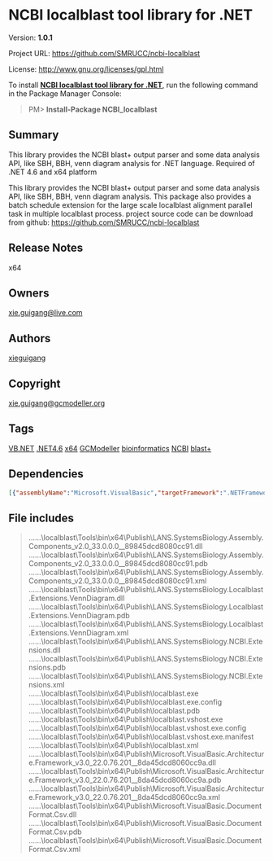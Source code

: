 # NCBI localblast tool library for .NET
Version: **1.0.1**

Project URL: https://github.com/SMRUCC/ncbi-localblast

License: http://www.gnu.org/licenses/gpl.html

To install **[NCBI localblast tool library for .NET](https://www.nuget.org/packages/NCBI_localblast/)**, run the following command in the Package Manager Console:
> PM>  **Install-Package NCBI_localblast**


## Summary
This library provides the NCBI blast+ output parser and some data analysis API, like SBH, BBH, venn diagram analysis for .NET language. Required of .NET 4.6 and x64 platform

This library provides the NCBI blast+ output parser and some data analysis API, like SBH, BBH, venn diagram analysis.
This package also provides a batch schedule extension for the large scale localblast alignment parallel task in multiple localblast process.
project source code can be download from github:
https://github.com/SMRUCC/ncbi-localblast
## Release Notes
x64
## Owners
xie.guigang@live.com
## Authors
[xieguigang](https://www.nuget.org/profiles/xieguigang)
## Copyright
xie.guigang@gcmodeller.org
## Tags
[VB.NET](https://www.nuget.org/packages?q=Tags%3A"VB.NET") [.NET4.6](https://www.nuget.org/packages?q=Tags%3A".NET4.6") [x64](https://www.nuget.org/packages?q=Tags%3A"x64") [GCModeller](https://www.nuget.org/packages?q=Tags%3A"GCModeller") [bioinformatics](https://www.nuget.org/packages?q=Tags%3A"bioinformatics") [NCBI](https://www.nuget.org/packages?q=Tags%3A"NCBI") [blast+](https://www.nuget.org/packages?q=Tags%3A"blast+")
## Dependencies
>
```json
[{"assemblyName":"Microsoft.VisualBasic","targetFramework":".NETFramework4.6"},{"assemblyName":"System.Data","targetFramework":".NETFramework4.6"}]
```


## File includes
> ..\..\..\localblast\Tools\bin\x64\Publish\LANS.SystemsBiology.Assembly.Components_v2.0_33.0.0.0__89845dcd8080cc91.dll<br />
> ..\..\..\localblast\Tools\bin\x64\Publish\LANS.SystemsBiology.Assembly.Components_v2.0_33.0.0.0__89845dcd8080cc91.pdb<br />
> ..\..\..\localblast\Tools\bin\x64\Publish\LANS.SystemsBiology.Assembly.Components_v2.0_33.0.0.0__89845dcd8080cc91.xml<br />
> ..\..\..\localblast\Tools\bin\x64\Publish\LANS.SystemsBiology.Localblast.Extensions.VennDiagram.dll<br />
> ..\..\..\localblast\Tools\bin\x64\Publish\LANS.SystemsBiology.Localblast.Extensions.VennDiagram.pdb<br />
> ..\..\..\localblast\Tools\bin\x64\Publish\LANS.SystemsBiology.Localblast.Extensions.VennDiagram.xml<br />
> ..\..\..\localblast\Tools\bin\x64\Publish\LANS.SystemsBiology.NCBI.Extensions.dll<br />
> ..\..\..\localblast\Tools\bin\x64\Publish\LANS.SystemsBiology.NCBI.Extensions.pdb<br />
> ..\..\..\localblast\Tools\bin\x64\Publish\LANS.SystemsBiology.NCBI.Extensions.xml<br />
> ..\..\..\localblast\Tools\bin\x64\Publish\localblast.exe<br />
> ..\..\..\localblast\Tools\bin\x64\Publish\localblast.exe.config<br />
> ..\..\..\localblast\Tools\bin\x64\Publish\localblast.pdb<br />
> ..\..\..\localblast\Tools\bin\x64\Publish\localblast.vshost.exe<br />
> ..\..\..\localblast\Tools\bin\x64\Publish\localblast.vshost.exe.config<br />
> ..\..\..\localblast\Tools\bin\x64\Publish\localblast.vshost.exe.manifest<br />
> ..\..\..\localblast\Tools\bin\x64\Publish\localblast.xml<br />
> ..\..\..\localblast\Tools\bin\x64\Publish\Microsoft.VisualBasic.Architecture.Framework_v3.0_22.0.76.201__8da45dcd8060cc9a.dll<br />
> ..\..\..\localblast\Tools\bin\x64\Publish\Microsoft.VisualBasic.Architecture.Framework_v3.0_22.0.76.201__8da45dcd8060cc9a.pdb<br />
> ..\..\..\localblast\Tools\bin\x64\Publish\Microsoft.VisualBasic.Architecture.Framework_v3.0_22.0.76.201__8da45dcd8060cc9a.xml<br />
> ..\..\..\localblast\Tools\bin\x64\Publish\Microsoft.VisualBasic.DocumentFormat.Csv.dll<br />
> ..\..\..\localblast\Tools\bin\x64\Publish\Microsoft.VisualBasic.DocumentFormat.Csv.pdb<br />
> ..\..\..\localblast\Tools\bin\x64\Publish\Microsoft.VisualBasic.DocumentFormat.Csv.xml<br />
